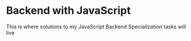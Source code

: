 # Backend with JavaScript
This is where solutions to my JavaScript Backend Specialization tasks will live
